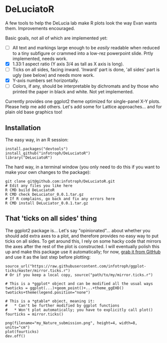 # DeLuciatoR

A few tools to help the DeLucia lab make R plots look the way Evan wants them. Improvements encouraged.

Basic goals, not all of which are implemented yet:

- [ ] All text and markings large enough to be *easily* readable when reduced to a tiny subfigure or crammed into a low-rez powerpoint slide. Prtly implemented, needs work.
- [x] 1.33:1 aspect ratio (Y axis 3/4 as tall as X axis is long).
- [ ] Ticks on all sides, facing inward. 'Inward' part is done, 'all sides' part is ugly (see below) and needs more work.
- [x] Y-axis numbers set horizontally.
- [ ] Colors, if any, should be interpretable by dichromats and by those who printed the paper in black and white. Not yet implemented.

Currently provides one ggplot2 theme optimized for single-panel X-Y plots. Please help me add others. Let's add some for Lattice approaches... and for plain old base graphics too!

## Installation

The easy way, in an R session:

```
install.packages("devtools")
install_github("infotroph/DeLuciatoR")
library("DeLuciatoR")
```

The hard way, in a terminal window (you only need to do this if you want to make your own changes to the package):

```
git clone git@github.com:infotroph/DeLuciatoR.git
# Edit any files you like here
R CMD build DeLuciatoR
R CMD check DeLuciator_0.0.1.tar.gz
# If R complains, go back and fix any errors here
R CMD install DeLuciator_0.0.1.tar.gz
```

## That 'ticks on all sides' thing

The ggplot2 package is... Let's say "opinionated"... about whether you should add extra axes to a plot, and therefore provides no easy way to put ticks on all sides. To get around this, I rely on some hacky code that mirrors the axes after the rest of the plot is constructed. I will eventually polish this up and make this package use it automatically; for now, [grab it from GitHub](https://github.com/infotroph/ggplot-ticks) and use it as the last step before plotting:

```
source_url("https://raw.githubusercontent.com/infotroph/ggplot-ticks/master/mirror.ticks.r")
# Or if you keep a local copy, source("path/to/my/mirror.ticks.r")

# This is a *ggplot* object and can be modified all the usual ways
twoticks = ggplot(...)+geom_point()+...+theme_ggEHD()
twoticks+theme(legend.position="none")

# This is a *gtable* object, meaning it:
# 	* Can't be further modified by ggplot functions
# 	* Won't plot automatically; you have to explicitly call plot()
fourticks = mirror.ticks()

png(filename="my_Nature_submission.png", height=4, width=8, units="cm")
plot(fourticks)
dev.off()
```
